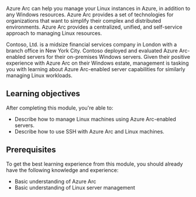 Azure Arc can help you manage your Linux instances in Azure, in addition to any Windows resources. Azure Arc provides a set of technologies for organizations that want to simplify their complex and distributed environments. Azure Arc provides a centralized, unified, and self-service approach to managing Linux resources.

Contoso, Ltd. is a midsize financial services company in London with a branch office in New York City. Contoso deployed and evaluated Azure Arc-enabled servers for their on-premises Windows servers. Given their positive experience with Azure Arc on their Windows estate, management is tasking you with learning about Azure Arc-enabled server capabilities for similarly managing Linux workloads.

## Learning objectives

After completing this module, you're able to:

- Describe how to manage Linux machines using Azure Arc-enabled servers.
- Describe how to use SSH with Azure Arc and Linux machines.

## Prerequisites

To get the best learning experience from this module, you should already have the following knowledge and experience:

- Basic understanding of Azure Arc
- Basic understanding of Linux server management
